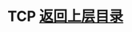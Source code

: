 # TCP                                                                                           [返回上层目录](../README.md)

